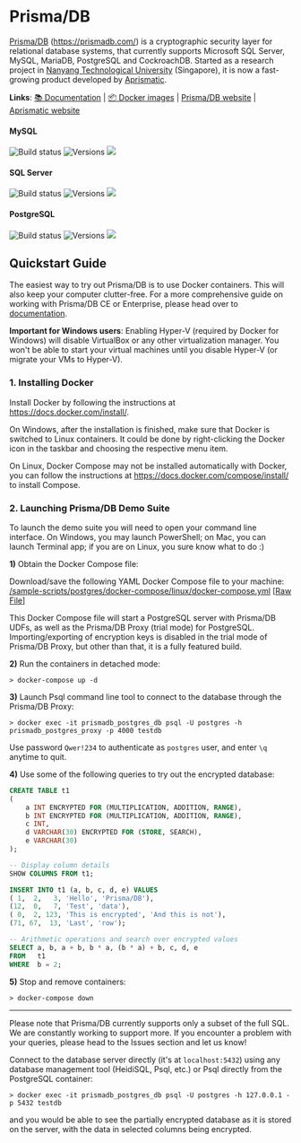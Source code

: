 # Prisma/DB

[Prisma/DB](https://prismadb.com/) (https://prismadb.com/) is a cryptographic security layer for relational database systems, that currently supports Microsoft SQL Server, MySQL, MariaDB, PostgreSQL and CockroachDB.
Started as a research project in [Nanyang Technological University](http://www.ntu.edu.sg/Pages/home.aspx) (Singapore), it is now a fast-growing product developed by [Aprismatic](https://aprismatic.com).

**Links**: [📚 Documentation](https://github.com/aprismatic/PrismaDB/wiki)  |  [📦 Docker images](https://github.com/aprismatic/PrismaDB/wiki/Docker-Images)  |  [Prisma/DB website](https://prismadb.com/)  |  [Aprismatic website](https://aprismatic.com)

#### MySQL
![Build status](https://ci.appveyor.com/api/projects/status/rcr8urkhoefnue2i?svg=true)
![Versions](https://images.microbadger.com/badges/version/aprismatic/prismadb-proxy-mysql.svg)
[![](https://img.shields.io/docker/pulls/aprismatic/prismadb-proxy-mysql.svg)](https://hub.docker.com/r/aprismatic/prismadb-proxy-mysql)

#### SQL Server
![Build status](https://ci.appveyor.com/api/projects/status/6kkwwji6o60vm2sr?svg=true)
![Versions](https://images.microbadger.com/badges/version/aprismatic/prismadb-proxy-mssql.svg)
[![](https://img.shields.io/docker/pulls/aprismatic/prismadb-proxy-mssql.svg)](https://hub.docker.com/r/aprismatic/prismadb-proxy-mssql)

#### PostgreSQL
![Build status](https://ci.appveyor.com/api/projects/status/qeppg5rbfmh4qdri?svg=true)
![Versions](https://images.microbadger.com/badges/version/aprismatic/prismadb-proxy-postgres.svg)
[![](https://img.shields.io/docker/pulls/aprismatic/prismadb-proxy-postgres.svg)](https://hub.docker.com/r/aprismatic/prismadb-proxy-postgres)

## Quickstart Guide
The easiest way to try out Prisma/DB is to use Docker containers.
This will also keep your computer clutter-free.
For a more comprehensive guide on working with Prisma/DB CE or Enterprise, please head over to [documentation](https://github.com/aprismatic/PrismaDB/wiki/Getting-Started-(Proxies)).

**Important for Windows users**: Enabling Hyper-V (required by Docker for Windows) will disable VirtualBox or any other virtualization manager.
You won't be able to start your virtual machines until you disable Hyper-V (or migrate your VMs to Hyper-V).

### 1. Installing Docker
Install Docker by following the instructions at https://docs.docker.com/install/.

On Windows, after the installation is finished, make sure that Docker is switched to Linux containers.
It could be done by right-clicking the Docker icon in the taskbar and choosing the respective menu item.

On Linux, Docker Compose may not be installed automatically with Docker,
you can follow the instructions at https://docs.docker.com/compose/install/ to install Compose.

### 2. Launching Prisma/DB Demo Suite

To launch the demo suite you will need to open your command line interface. On Windows, you may launch PowerShell; on Mac, you can launch Terminal app; if you are on Linux, you sure know what to do :)

**1)** Obtain the Docker Compose file:

Download/save the following YAML Docker Compose file to your machine:
[/sample-scripts/postgres/docker-compose/linux/docker-compose.yml](https://github.com/aprismatic/PrismaDB/blob/master/sample-scripts/postgres/docker-compose/linux/docker-compose.yml) [[Raw File](https://raw.githubusercontent.com/aprismatic/PrismaDB/master/sample-scripts/postgres/docker-compose/linux/docker-compose.yml)]

This Docker Compose file will start a PostgreSQL server with Prisma/DB UDFs, as well as the Prisma/DB Proxy (trial mode) for PostgreSQL. Importing/exporting of encryption keys is disabled in the trial mode of Prisma/DB Proxy, but other than that, it is a fully featured build.

**2)** Run the containers in detached mode:

`> docker-compose up -d`

**3)** Launch Psql command line tool to connect to the database through the Prisma/DB Proxy:

`> docker exec -it prismadb_postgres_db psql -U postgres -h prismadb_postgres_proxy -p 4000 testdb`

Use password `Qwer!234` to authenticate as `postgres` user, and enter `\q` anytime to quit.

**4)** Use some of the following queries to try out the encrypted database:

```SQL
CREATE TABLE t1
(
	a INT ENCRYPTED FOR (MULTIPLICATION, ADDITION, RANGE),
	b INT ENCRYPTED FOR (MULTIPLICATION, ADDITION, RANGE),
	c INT,
	d VARCHAR(30) ENCRYPTED FOR (STORE, SEARCH),
	e VARCHAR(30)
);

-- Display column details
SHOW COLUMNS FROM t1;

INSERT INTO t1 (a, b, c, d, e) VALUES
( 1,  2,   3, 'Hello', 'Prisma/DB'),
(12,  0,   7, 'Test', 'data'),
( 0,  2, 123, 'This is encrypted', 'And this is not'),
(71, 67,  13, 'Last', 'row');

-- Arithmetic operations and search over encrypted values
SELECT a, b, a + b, b * a, (b * a) + b, c, d, e
FROM   t1
WHERE  b = 2;
```

**5)** Stop and remove containers:

`> docker-compose down`

---

Please note that Prisma/DB currently supports only a subset of the full SQL.
We are constantly working to support more.
If you encounter a problem with your queries, please head to the Issues section and let us know!

Connect to the database server directly (it's at `localhost:5432`) using any database management tool (HeidiSQL, Psql, etc.) or Psql directly from the PostgreSQL container:

`> docker exec -it prismadb_postgres_db psql -U postgres -h 127.0.0.1 -p 5432 testdb`

and you would be able to see the partially encrypted database as it is stored on the server, with the data in selected columns being encrypted.
